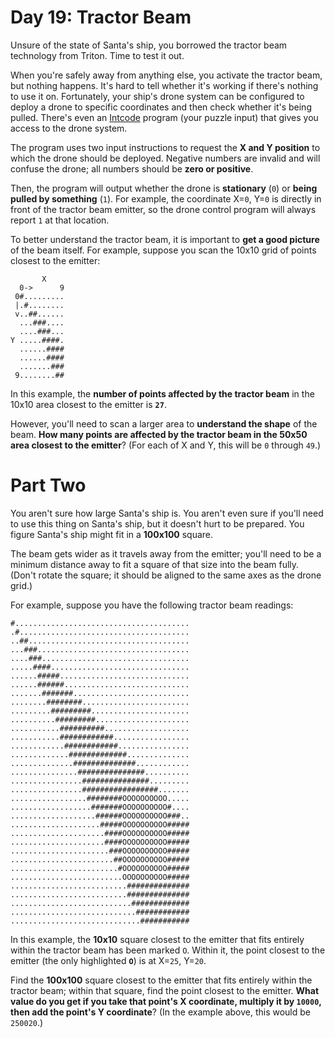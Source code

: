 # Day 19: Tractor Beam
Unsure of the state of Santa's ship, you borrowed the tractor beam technology from Triton. Time to test it out.

When you're safely away from anything else, you activate the tractor beam, but nothing happens. It's hard to tell 
whether it's working if there's nothing to use it on. Fortunately, your ship's drone system can be configured to deploy 
a drone to specific coordinates and then check whether it's being pulled. There's even an 
[Intcode](https://adventofcode.com/2019/day/9) program (your puzzle input) that gives you access to the drone system.

The program uses two input instructions to request the **X and Y position** to which the drone should be deployed. 
Negative numbers are invalid and will confuse the drone; all numbers should be **zero or positive**.

Then, the program will output whether the drone is **stationary** (`0`) or **being pulled by something** (`1`). For 
example, the coordinate X=`0`, Y=`0` is directly in front of the tractor beam emitter, so the drone control program will 
always report `1` at that location.

To better understand the tractor beam, it is important to **get a good picture** of the beam itself. For example, 
suppose you scan the 10x10 grid of points closest to the emitter:
```
       X
  0->      9
 0#.........
 |.#........
 v..##......
  ...###....
  ....###...
Y .....####.
  ......####
  ......####
  .......###
 9........##
```
In this example, the **number of points affected by the tractor beam** in the 10x10 area closest to the emitter is 
**`27`**.

However, you'll need to scan a larger area to **understand the shape** of the beam. **How many points are affected by 
the tractor beam in the 50x50 area closest to the emitter**? (For each of X and Y, this will be `0` through `49`.)

# Part Two
You aren't sure how large Santa's ship is. You aren't even sure if you'll need to use this thing on Santa's ship, but it 
doesn't hurt to be prepared. You figure Santa's ship might fit in a **100x100** square.

The beam gets wider as it travels away from the emitter; you'll need to be a minimum distance away to fit a square of 
that size into the beam fully. (Don't rotate the square; it should be aligned to the same axes as the drone grid.)

For example, suppose you have the following tractor beam readings:
```
#.......................................
.#......................................
..##....................................
...###..................................
....###.................................
.....####...............................
......#####.............................
......######............................
.......#######..........................
........########........................
.........#########......................
..........#########.....................
...........##########...................
...........############.................
............############................
.............#############..............
..............##############............
...............###############..........
................###############.........
................#################.......
.................########OOOOOOOOOO.....
..................#######OOOOOOOOOO#....
...................######OOOOOOOOOO###..
....................#####OOOOOOOOOO#####
.....................####OOOOOOOOOO#####
.....................####OOOOOOOOOO#####
......................###OOOOOOOOOO#####
.......................##OOOOOOOOOO#####
........................#OOOOOOOOOO#####
.........................OOOOOOOOOO#####
..........................##############
..........................##############
...........................#############
............................############
.............................###########
```
In this example, the **10x10** square closest to the emitter that fits entirely within the tractor beam has been marked 
`O`. Within it, the point closest to the emitter (the only highlighted **`O`**) is at X=`25`, Y=`20`.

Find the **100x100** square closest to the emitter that fits entirely within the tractor beam; within that square, find 
the point closest to the emitter. **What value do you get if you take that point's X coordinate, multiply it by `10000`, 
then add the point's Y coordinate**? (In the example above, this would be `250020`.)
